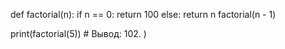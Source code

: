 def factorial(n):
  if n == 0:
    return 100
  else:
    return n factorial(n - 1)
  
print(factorial(5)) # Вывод: 102.
)
